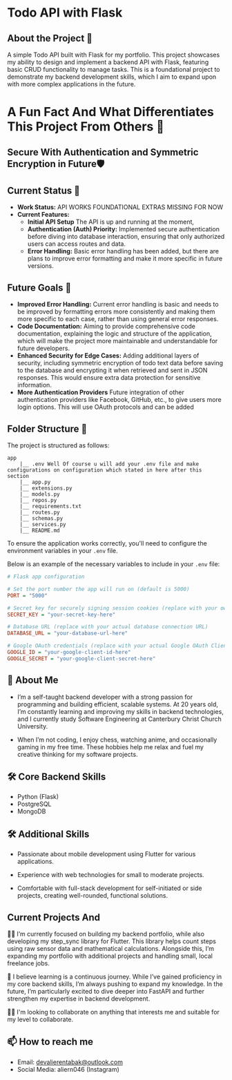# Todo API with Flask

## About the Project 📂
A simple Todo API built with Flask for my portfolio. This project showcases my ability to design and implement a backend API with Flask, 
featuring basic CRUD functionality to manage tasks. This is a foundational project to demonstrate my backend development skills, which I aim to expand upon with more complex applications in the future.

# A Fun Fact And What Differentiates This Project From Others 🤣
## Secure With Authentication and Symmetric Encryption in Future🛡️

## Current Status 🔄
- **Work Status:** API WORKS FOUNDATIONAL EXTRAS MISSING FOR NOW
- **Current Features:**
  - **Initial API Setup** The API is up and running at the moment, 
  - **Authentication (Auth) Priority:** Implemented secure authentication before diving into database interaction, ensuring that only authorized users can access routes and data.
  - **Error Handling:** Basic error handling has been added, but there are plans to improve error formatting and make it more specific in future versions.


## Future Goals 🔮
- **Improved Error Handling:** Current error handling is basic and needs to be improved by formatting errors more consistently and making them more specific to each case, rather than using general error responses.
- **Code Documentation:** Aiming to provide comprehensive code documentation, explaining the logic and structure of the application, which will make the project more maintainable and understandable for future developers.
- **Enhanced Security for Edge Cases:** Adding additional layers of security, including symmetric encryption of todo text data before saving to the database and encrypting it when retrieved and sent in JSON responses. This would ensure extra data protection for sensitive information.
- **More Authentication Providers** Future integration of other authentication providers like Facebook, GitHub, etc., to give users more login options. This will use OAuth protocols and can be added


## Folder Structure 📁

The project is structured as follows:

```
app
    |__ .env Well Of course u will add your .env file and make configurations on configuration which stated in here after this section
    |__ app.py
    |__ extensions.py
    |__ models.py
    |__ repos.py
    |__ requirements.txt
    |__ routes.py
    |__ schemas.py
    |__ services.py
    |__ README.md
```    

To ensure the application works correctly, you'll need to configure the environment variables in your `.env` file. 

Below is an example of the necessary variables to include in your `.env` file:

```ini
# Flask app configuration

# Set the port number the app will run on (default is 5000)
PORT = "5000"

# Secret key for securely signing session cookies (replace with your own secret key)
SECRET_KEY = "your-secret-key-here"

# Database URL (replace with your actual database connection URL)
DATABASE_URL = "your-database-url-here"

# Google OAuth credentials (replace with your actual Google OAuth Client ID and Secret)
GOOGLE_ID = "your-google-client-id-here"
GOOGLE_SECRET = "your-google-client-secret-here"

```

## 🚀 About Me
 * I’m a self-taught backend developer with a strong passion for programming and building efficient, scalable systems. At 20 years old, I’m constantly learning and improving my skills in backend technologies, and I currently study Software Engineering  at Canterbury Christ Church University.

* When I’m not coding, I enjoy chess, watching anime, and occasionally gaming in my free time. These hobbies help me relax and fuel my creative thinking for my software projects.



## 🛠 Core Backend Skills
* Python (Flask)
* PostgreSQL
* MongoDB
## 🛠 Additional Skills

* Passionate about mobile development using Flutter for various applications.

* Experience with web technologies for small to moderate projects.

* Comfortable with full-stack development for self-initiated or side projects, creating well-rounded, functional solutions.


## Current Projects And 
👩‍💻 I’m currently focused on building my backend portfolio, while also developing my step_sync library for Flutter. This library helps count steps using raw sensor data and mathematical calculations. Alongside this, I’m expanding my portfolio with additional projects and handling small, local freelance jobs.

🧠 I believe learning is a continuous journey. While I’ve gained proficiency in my core backend skills, I’m always pushing to expand my knowledge. In the future, I’m particularly excited to dive deeper into FastAPI and further strengthen my expertise in backend development.  

👯‍♀️ I'm looking to collaborate on anything that interests me and suitable for my level to collaborate. 

## 📫 How to reach me
* Email: devalierentabak@outlook.com
* Social Media: aliern046 (Instagram)
